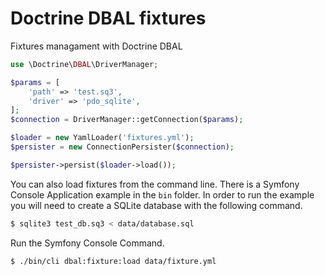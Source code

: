 # Doctrine DBAL fixtures

Fixtures managament with Doctrine DBAL

```php
use \Doctrine\DBAL\DriverManager;

$params = [
    'path' => 'test.sq3',
    'driver' => 'pdo_sqlite',
];
$connection = DriverManager::getConnection($params);

$loader = new YamlLoader('fixtures.yml');
$persister = new ConnectionPersister($connection);

$persister->persist($loader->load());
```

You can also load fixtures from the command line. There is a Symfony Console Application example in
the `bin` folder. In order to run the example you will need to create a SQLite database with the
following command.

```bash
$ sqlite3 test_db.sq3 < data/database.sql
```

Run the Symfony Console Command.

```bash
$ ./bin/cli dbal:fixture:load data/fixture.yml
```
